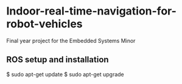 # Indoor-real-time-navigation-for-robot-vehicles
Final year project for the Embedded Systems Minor
## ROS setup and installation
$ sudo apt-get update
$ sudo apt-get upgrade
